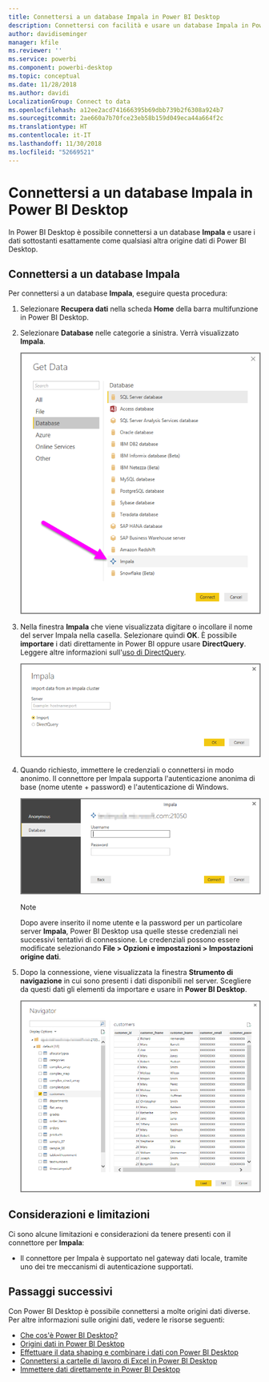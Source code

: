 ```yaml
---
title: Connettersi a un database Impala in Power BI Desktop
description: Connettersi con facilità e usare un database Impala in Power BI Desktop
author: davidiseminger
manager: kfile
ms.reviewer: ''
ms.service: powerbi
ms.component: powerbi-desktop
ms.topic: conceptual
ms.date: 11/28/2018
ms.author: davidi
LocalizationGroup: Connect to data
ms.openlocfilehash: a12ee2acd741666395b69dbb739b2f6308a924b7
ms.sourcegitcommit: 2ae660a7b70fce23eb58b159d049eca44a664f2c
ms.translationtype: HT
ms.contentlocale: it-IT
ms.lasthandoff: 11/30/2018
ms.locfileid: "52669521"
---
```

# <a name="connect-to-an-impala-database-in-power-bi-desktop"></a>Connettersi a un database Impala in Power BI Desktop
In Power BI Desktop è possibile connettersi a un database **Impala** e usare i dati sottostanti esattamente come qualsiasi altra origine dati di Power BI Desktop.

## <a name="connect-to-an-impala-database"></a>Connettersi a un database Impala
Per connettersi a un database **Impala**, eseguire questa procedura: 

1. Selezionare **Recupera dati** nella scheda **Home** della barra multifunzione in Power BI Desktop. 

2. Selezionare **Database** nelle categorie a sinistra. Verrà visualizzato **Impala**.

    ![Recupera dati](media/desktop-connect-impala/connect_impala_2.png)

3. Nella finestra **Impala** che viene visualizzata digitare o incollare il nome del server Impala nella casella. Selezionare quindi **OK**. È possibile **importare** i dati direttamente in Power BI oppure usare **DirectQuery**. Leggere altre informazioni sull'[uso di DirectQuery](desktop-use-directquery.md).

    ![Finestra Impala](media/desktop-connect-impala/connect_impala_3a.png)

4. Quando richiesto, immettere le credenziali o connettersi in modo anonimo. Il connettore per Impala supporta l'autenticazione anonima di base (nome utente + password) e l'autenticazione di Windows.

    ![Connettore per Impala](media/desktop-connect-impala/connect_impala_4.png)

    > [!NOTE]
    > Dopo avere inserito il nome utente e la password per un particolare server **Impala**, Power BI Desktop usa quelle stesse credenziali nei successivi tentativi di connessione. Le credenziali possono essere modificate selezionando **File > Opzioni e impostazioni > Impostazioni origine dati**.


5. Dopo la connessione, viene visualizzata la finestra **Strumento di navigazione** in cui sono presenti i dati disponibili nel server. Scegliere da questi dati gli elementi da importare e usare in **Power BI Desktop**.

    ![Finestra Strumento di navigazione](media/desktop-connect-impala/connect_impala_5.png)

## <a name="considerations-and-limitations"></a>Considerazioni e limitazioni
Ci sono alcune limitazioni e considerazioni da tenere presenti con il connettore per **Impala**:

* Il connettore per Impala è supportato nel gateway dati locale, tramite uno dei tre meccanismi di autenticazione supportati.

## <a name="next-steps"></a>Passaggi successivi
Con Power BI Desktop è possibile connettersi a molte origini dati diverse. Per altre informazioni sulle origini dati, vedere le risorse seguenti:

* [Che cos'è Power BI Desktop?](desktop-what-is-desktop.md)
* [Origini dati in Power BI Desktop](desktop-data-sources.md)
* [Effettuare il data shaping e combinare i dati con Power BI Desktop](desktop-shape-and-combine-data.md)
* [Connettersi a cartelle di lavoro di Excel in Power BI Desktop](desktop-connect-excel.md)   
* [Immettere dati direttamente in Power BI Desktop](desktop-enter-data-directly-into-desktop.md)   


